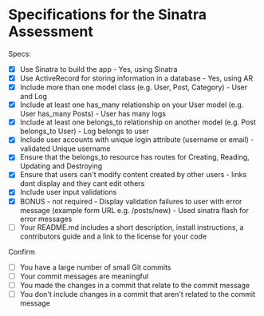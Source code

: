 # Specifications for the Sinatra Assessment

Specs:
- [x] Use Sinatra to build the app - Yes, using Sinatra
- [x] Use ActiveRecord for storing information in a database - Yes, using AR
- [x] Include more than one model class (e.g. User, Post, Category) - User and Log
- [x] Include at least one has_many relationship on your User model (e.g. User has_many Posts) - User has many logs
- [x] Include at least one belongs_to relationship on another model (e.g. Post belongs_to User) - Log belongs to user
- [x] Include user accounts with unique login attribute (username or email) - validated Unique username
- [x] Ensure that the belongs_to resource has routes for Creating, Reading, Updating and Destroying
- [x] Ensure that users can't modify content created by other users - links dont display and they cant edit others
- [x] Include user input validations
- [x] BONUS - not required - Display validation failures to user with error message (example form URL e.g. /posts/new) - Used sinatra flash for error messages
- [ ] Your README.md includes a short description, install instructions, a contributors guide and a link to the license for your code

Confirm
- [ ] You have a large number of small Git commits
- [ ] Your commit messages are meaningful
- [ ] You made the changes in a commit that relate to the commit message
- [ ] You don't include changes in a commit that aren't related to the commit message